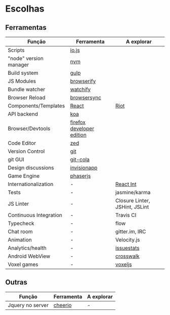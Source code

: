 Escolhas
========

Ferramentas
-----------

|Função                 |Ferramenta             |A explorar                 |
|-----------------------|-----------------------|---------------------------|
|Scripts                |[io.js][iojs]          |                           |
|"node" version manager |[nvm][nvm]             |                           |
|Build system           |[gulp][gulp]           |                           |
|JS Modules             |[browserify][browserify]|                          |
|Bundle watcher         |[watchify][watchify]   |                           |
|Browser Reload         |[browsersync][browsersync]|                        |
|Components/Templates   |[React][react]         |[Riot][riotjs]             |
|API backend            |[koa][koa]             |                           |
|Browser/Devtools       |[firefox developer edition][firefoxdev]|           |
|Code Editor            |[zed][zed]             |                           |
|Version Control        |[git][git]             |                           |
|git GUI                |[git-cola][gitcola]    |                           |
|Design discussions     |[invisionapp][invision]|                           |
|Game Engine            |[phaserjs][phaserjs]   |                           |
|Internationalization   | -                     |[React Int][reactjs]       |
|Tests                  | -                     |jasmine/karma              |
|JS Linter              | -                     |Closure Linter, JSHint, JSLint|
|Continuous Integration | -                     |Travis CI                  |
|Typecheck              | -                     |flow                       |
|Chat room              | -                     |gitter.im, IRC             |
|Animation              | -                     |Velocity.js                |
|Analytics/health       | -                     |[issuestats][issuestats]   |
|Android WebView        | -                     |[crosswalk][crosswalk]     |
|Voxel games            | -                     |[voxeljs][voxeljs]         |


Outras
------

|Função                 |Ferramenta         |A explorar |
|-----------------------|-------------------|-----------|
|Jquery no server       |[cheerio][cheerio] | -         |

[browserify]: http://browserify.org/
[browsersync]: http://www.browsersync.io/
[cheerio]: https://github.com/cheeriojs/cheerio
[crosswalk]: https://crosswalk-project.org/
[firefoxdev]: https://www.mozilla.org/en-US/firefox/developer/
[git]: http://git-scm.com/
[gitcola]: http://git-cola.github.io
[gulp]: http://gulpjs.com/
[invision]: http://www.invisionapp.com/
[iojs]: http://iojs.org
[issuestats]: http://issuestats.com/
[koa]: http://koajs.com/
[nomnom]: https://github.com/harthur/nomnom
[nvm]: https://github.com/creationix/nvm
[phaserjs]: http://phaser.io/
[react]: http://facebook.github.io/react/
[reactjs]: http://formatjs.io/react/
[riotjs]: https://muut.com/riotjs/compare.html
[voxeljs]: http://voxeljs.com/
[watchify]: http://truongtx.me/2014/08/06/using-watchify-with-gulp-for-fast-browserify-build/
[zed]: http://zedapp.org/
